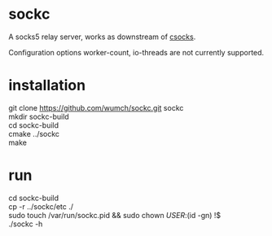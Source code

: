 # sockc

A socks5 relay server, works as downstream of [csocks](https://github.com/wumch/csocks).

Configuration options worker-count, io-threads are not currently supported.

# installation
git clone https://github.com/wumch/sockc.git sockc  
mkdir sockc-build  
cd sockc-build  
cmake ../sockc  
make  

# run
cd sockc-build  
cp -r ../sockc/etc ./  
sudo touch /var/run/sockc.pid && sudo chown ${USER}:$(id -gn) !$  
./sockc -h  
